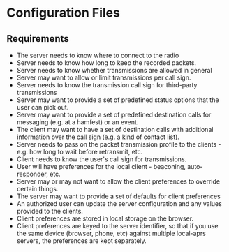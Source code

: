 
# Configuration Files

## Requirements

* The server needs to know where to connect to the radio  
* Server needs to know how long to keep the recorded packets.  
* Server needs to know whether transmissions are allowed in general  
* Server may want to allow or limit transmissions per call sign.  
* Server needs to know the transmission call sign for third-party transmissions  
* Server may want to provide a set of predefined status options that the user
can pick out.  
* Server may want to provide a set of predefined destination calls for
messaging (e.g. at a hamfest) or an event.  
* The client may want to have a set of destination calls with additional
information over the call sign (e.g. a kind of contact list).  
* Server needs to pass on the packet transmission profile to the
clients - e.g. how long to wait before retransmit, etc.  
* Client needs to know the user's call sign for transmissions.  
* User will have preferences for the local client - beaconing, auto-responder,
etc.  
* Server may or may not want to allow the client preferences to override certain
things.  
* The server may want to provide a set of defaults for client preferences  
* An authorized user can update the server configuration and any values provided
to the clients.  
* Client preferences are stored in local storage on the browser.  
* Client preferences are keyed to the server identifier, so that if you use the
same device (browser, phone, etc) against multiple local-aprs servers, the
preferences are kept separately.  
